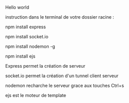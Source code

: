 Hello world

instruction dans le terminal de votre dossier racine :

npm install express

npm install socket.io

npm install nodemon -g

npm install ejs

Express permet la création de serveur

socket.io permet la création d'un tunnel client serveur

nodemon recharche le serveur grace aux touches Ctrl+s

ejs est le moteur de template